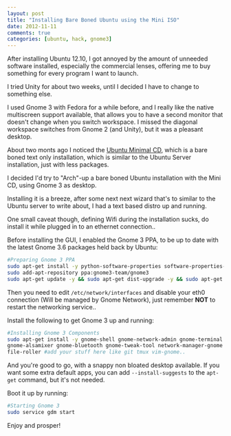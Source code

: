 ```yaml
---
layout: post
title: "Installing Bare Boned Ubuntu using the Mini ISO"
date: 2012-11-11
comments: true
categories: [ubuntu, hack, gnome3]
---
```


After installing Ubuntu 12.10, I got annoyed by the amount of unneeded software installed, especially the commercial lenses, offering me to buy something for every program I want to launch.

I tried Unity for about two weeks, until I decided I have to change to something else.

I used Gnome 3 with Fedora for a while before, and I really like the native multiscreen support available, that allows you to have a second monitor that doesn't change when you switch workspace.
I missed the diagonal workspace switches from Gnome 2 (and Unity), but it was a pleasant desktop.

About two monts ago I noticed the [Ubuntu Minimal CD](https://help.ubuntu.com/community/Installation/MinimalCD), which is a bare boned text only installation, which is similar to the Ubuntu Server installation, just with less packages.

I decided I'd try to "Arch"-up a bare boned Ubuntu installation with the Mini CD, using Gnome 3 as desktop.

Installing it is a breeze, after some next next wizard that's to similar to the Ubuntu server to write about, I had a text based distro up and running.

One small caveat though, defining Wifi during the installation sucks, do install it while plugged in to an ethernet connection..

Before installing the GUI, I enabled the Gnome 3 PPA, to be up to date with the latest Gnome 3.6 packages held back by Ubuntu:

```bash
#Preparing Gnome 3 PPA
sudo apt-get install -y python-software-properties software-properties-common 
sudo add-apt-repository ppa:gnome3-team/gnome3
sudo apt-get update -y && sudo apt-get dist-upgrade -y && sudo apt-get autoremove -y
```

Then you need to edit `/etc/network/interfaces` and disable your eth0 connection (Will be managed by Gnome Network), just remember **NOT** to restart the networking service..

Install the following to get Gnome 3 up and running:

```bash
#Installing Gnome 3 Components
sudo apt-get install -y gnome-shell gnome-network-admin gnome-terminal \
gnome-alsamixer gnome-bluetooth gnome-tweak-tool network-manager-gnome \
file-roller #add your stuff here like git tmux vim-gnome..
```

And you're good to go, with a snappy non bloated desktop available.
If you want some extra default apps, you can add `--install-suggests` to the `apt-get` command, but it's not needed.

Boot it up by running:
```bash
#Starting Gnome 3
sudo service gdm start
```

Enjoy and prosper!
